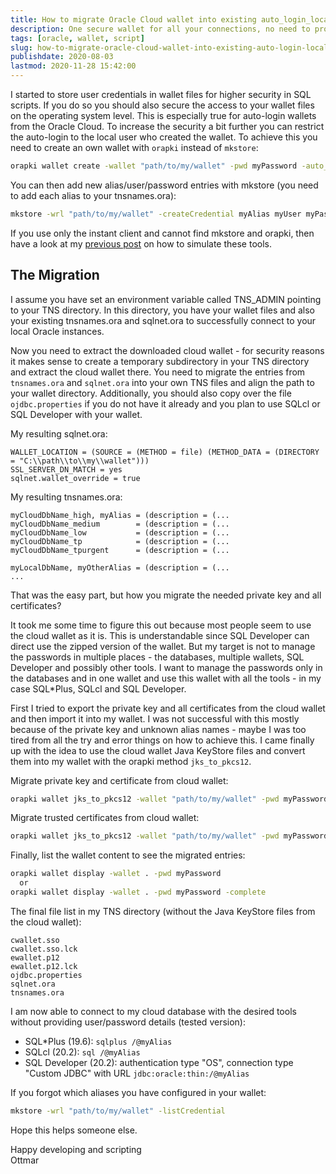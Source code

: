```yaml
---
title: How to migrate Oracle Cloud wallet into existing auto_login_local wallet
description: One secure wallet for all your connections, no need to provide passwords in SQL*Plus, SQLcl and SQL Developer
tags: [oracle, wallet, script]
slug: how-to-migrate-oracle-cloud-wallet-into-existing-auto-login-local-wallet
publishdate: 2020-08-03
lastmod: 2020-11-28 15:42:00
---
```


I started to store user credentials in wallet files for higher security in SQL scripts. If you do so you should also secure the access to your wallet files on the operating system level. This is especially true for auto-login wallets from the Oracle Cloud. To increase the security a bit further you can restrict the auto-login to the local user who created the wallet. To achieve this you need to create an own wallet with `orapki` instead of `mkstore`:

```cmd
orapki wallet create -wallet "path/to/my/wallet" -pwd myPassword -auto_login_local
```

You can then add new alias/user/password entries with mkstore (you need to add each alias to your tnsnames.ora):

```cmd
mkstore -wrl "path/to/my/wallet" -createCredential myAlias myUser myPassword
```

If you use only the instant client and cannot find mkstore and orapki, then have a look at my [previous post](/posts/2020-07-29-how-to-use-mkstore-and-orapki-with-oracle-instant-client/) on how to simulate these tools.

## The Migration

I assume you have set an environment variable called TNS_ADMIN pointing to your TNS directory. In this directory, you have your wallet files and also your existing tnsnames.ora and sqlnet.ora to successfully connect to your local Oracle instances.

Now you need to extract the downloaded cloud wallet - for security reasons it makes sense to create a temporary subdirectory in your TNS directory and extract the cloud wallet there. You need to migrate the entries from `tnsnames.ora` and `sqlnet.ora` into your own TNS files and align the path to your wallet directory. Additionally, you should also copy over the file `ojdbc.properties` if you do not have it already and you plan to use SQLcl or SQL Developer with your wallet.

My resulting sqlnet.ora:

```
WALLET_LOCATION = (SOURCE = (METHOD = file) (METHOD_DATA = (DIRECTORY = "C:\\path\\to\\my\\wallet")))
SSL_SERVER_DN_MATCH = yes
sqlnet.wallet_override = true
```

My resulting tnsnames.ora:

```
myCloudDbName_high, myAlias = (description = (...
myCloudDbName_medium        = (description = (...
myCloudDbName_low           = (description = (...
myCloudDbName_tp            = (description = (...
myCloudDbName_tpurgent      = (description = (...

myLocalDbName, myOtherAlias = (description = (...
...
```

That was the easy part, but how you migrate the needed private key and all certificates?

It took me some time to figure this out because most people seem to use the cloud wallet as it is. This is understandable since SQL Developer can direct use the zipped version of the wallet. But my target is not to manage the passwords in multiple places - the databases, multiple wallets, SQL Developer and possibly other tools. I want to manage the passwords only in the databases and in one wallet and use this wallet with all the tools - in my case SQL*Plus, SQLcl and SQL Developer.

First I tried to export the private key and all certificates from the cloud wallet and then import it into my wallet. I was not successful with this mostly because of the private key and unknown alias names - maybe I was too tired from all the try and error things on how to achieve this. I came finally up with the idea to use the cloud wallet Java KeyStore files and convert them into my wallet with the orapki method `jks_to_pkcs12`.

Migrate private key and certificate from cloud wallet:

```cmd
orapki wallet jks_to_pkcs12 -wallet "path/to/my/wallet" -pwd myPassword -keystore "path/to/cloud/wallet/keystore.jks" -jkspwd myCloudWalletPassword
```

Migrate trusted certificates from cloud wallet:

```cmd
orapki wallet jks_to_pkcs12 -wallet "path/to/my/wallet" -pwd myPassword -keystore "path/to/cloud/wallet/truststore.jks" -jkspwd myCloudWalletPassword
```

Finally, list the wallet content to see the migrated entries:

```cmd
orapki wallet display -wallet . -pwd myPassword
  or
orapki wallet display -wallet . -pwd myPassword -complete
```

The final file list in my TNS directory (without the Java KeyStore files from the cloud wallet):

```
cwallet.sso
cwallet.sso.lck
ewallet.p12
ewallet.p12.lck
ojdbc.properties
sqlnet.ora
tnsnames.ora
```

I am now able to connect to my cloud database with the desired tools without providing user/password details (tested version):

- SQL*Plus (19.6): `sqlplus /@myAlias`
- SQLcl (20.2): `sql /@myAlias`
- SQL Developer (20.2): authentication type "OS", connection type "Custom JDBC" with URL `jdbc:oracle:thin:/@myAlias`

If you forgot which aliases you have configured in your wallet:

```cmd
mkstore -wrl "path/to/my/wallet" -listCredential
```

Hope this helps someone else.

Happy developing and scripting<br>
Ottmar
